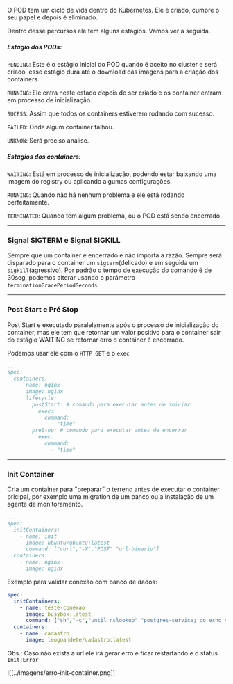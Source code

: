 O POD tem um ciclo de vida dentro do Kubernetes.
Ele é criado, cumpre o seu papel e depois é eliminado.

Dentro desse percursos ele tem alguns estágios. Vamos ver a seguida.

##### Estágio dos PODs:
`PENDING`: Este é o estágio inicial do POD quando é aceito no cluster e será criado, esse estágio dura até o download das imagens para a criação dos containers. 

`RUNNING`: Ele entra neste estado depois de ser criado e os container entram em processo de inicialização.

`SUCESS`: Assim que todos os containers estiverem rodando com sucesso.

`FAILED`: Onde algum container falhou.

`UNKNOW`: Será preciso analise.


##### **Estágios dos containers:**
`WAITING`: Está em processo de inicialização, podendo estar baixando uma imagem do registry ou aplicando algumas configurações.

`RUNNING`: Quando não há nenhum problema e ele está rodando perfeitamente.

`TERMINATED`: Quando tem algum problema, ou o POD está sendo encerrado.

---

### **Signal SIGTERM e Signal SIGKILL**

Sempre que um container e encerrado e não importa a razão. Sempre será disparado para o container um `sigterm`(delicado) e em seguida um `sigkill`(agressivo). Por padrão o tempo de execução do comando é de 30seg, podemos alterar usando o parâmetro `terminationGracePeriodSeconds`.

---
### **Post Start e Pré Stop**


Post Start e executado paralelamente após o processo de inicialização do container, mas ele tem que retornar um valor positivo para o container sair do estágio WAITING se retornar erro o container é encerrado.

Podemos usar ele com o `HTTP GET` e o `exec`
```yaml
...
spec:
  containers:
    - name: nginx
      image: nginx
      lifecycle:
        postStart: # comando para executar antes de iniciar
          exec:
            command:
              - "time"
        preStop: # comando para executar antes de encerrar
          exec:
            command:
              - "time"
```

---
### **Init Container**

Cria um container para "preparar" o terreno antes de executar o container pricipal, por exemplo uma migration de um banco ou a instalação de um agente de monitoramento.

```yaml
...
spec:
  initContainers:
    - name: init
      image: ubuntu/ubuntu:latest
      command: ["curl","-X","POST" "url-binario"]
  containers:
    - name: nginx
      image: nginx      
```

Exemplo para validar conexão com banco de dados: 
```yaml
spec:
  initContainers:
    - name: teste-conexao
      image: busybox:latest
      command: ["sh","-c","until nslookup" "postgres-service; do echo Aguardando banco de dados!; sleep 2; done"]
  containers:
    - name: cadastro
      image: leogoandete/cadastro:latest
```

Obs.: Caso não exista a url ele irá gerar erro e ficar restartando e o status `Init:Error`

![[../imagens/erro-init-container.png]]
